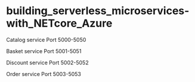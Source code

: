 # building_serverless_microservices-with_NETcore_Azure


Catalog service 
Port 5000-5050

Basket service
Port 5001-5051

Discount service
Port 5002-5052

Order service
Port 5003-5053
